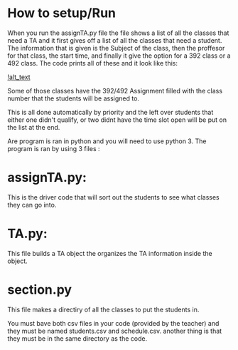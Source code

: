 # How to setup/Run

When you run the assignTA.py file the file shows a list of all the classes that need a TA and it first gives off a list of all the classes that need a student. 
The information that is given is the Subject of the class, then the proffesor for that class, the start time, and finally it give the option for a 392 class or a 492 class.
The code prints all of these and it look like this:


[!alt_text](/documentation/example.png)


Some of those classes have the 392/492 Assignment filled with the class number that the students will be assigned to. 

This is all done automatically by priority and the left over students that either one didn't qualify, or two didnt have the time slot open will be put on the list at the end.

Are program is ran in python and you will need to use python 3. The program is ran by using 3 files :

# assignTA.py:

  This is the driver code that will sort out the students to see what classes they can go into.

# TA.py:

  This file builds a TA object the organizes the TA information inside the object.

# section.py

  This file makes a directiry of all the classes to put the students in.
  
You must bave both csv files in your code (provided by the teacher) and they must be named students.csv and schedule.csv. 
another thing is that they must be in the same directory as the code.
